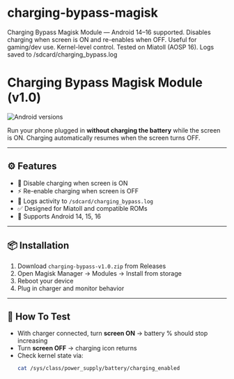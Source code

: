 # charging-bypass-magisk
Charging Bypass Magisk Module — Android 14–16 supported. Disables charging when screen is ON and re-enables when OFF. Useful for gaming/dev use. Kernel-level control. Tested on Miatoll (AOSP 16). Logs saved to /sdcard/charging_bypass.log


# Charging Bypass Magisk Module (v1.0)

![Android versions](https://img.shields.io/badge/Android-14%20%7C%2015%20%7C%2016-brightgreen)

Run your phone plugged in **without charging the battery** while the screen is ON. Charging automatically resumes when the screen turns OFF.

---

## ⚙️ Features
- 🔌 Disable charging when screen is ON  
- ⚡ Re-enable charging when screen is OFF  
- 🧾 Logs activity to `/sdcard/charging_bypass.log`  
- ✅ Designed for Miatoll and compatible ROMs  
- 📲 Supports Android 14, 15, 16

---

## 📦 Installation
1. Download `charging-bypass-v1.0.zip` from Releases  
2. Open Magisk Manager → Modules → Install from storage  
3. Reboot your device  
4. Plug in charger and monitor behavior

---

## 🧪 How To Test
- With charger connected, turn **screen ON** → battery % should stop increasing  
- Turn **screen OFF** → charging icon returns  
- Check kernel state via:
  ```bash
  cat /sys/class/power_supply/battery/charging_enabled
